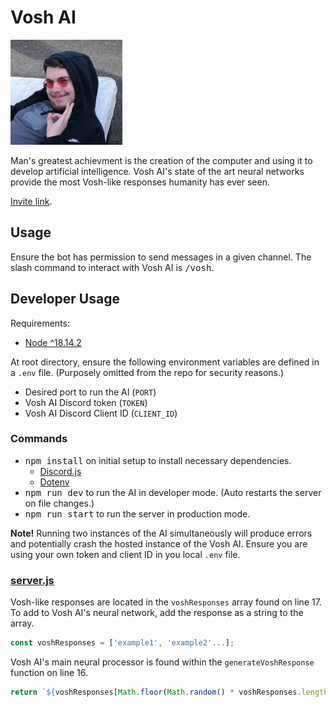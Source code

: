 # Vosh AI

![Vosh](/media/vosh.PNG)

Man's greatest achievment is the creation of the computer and using it to develop artificial intelligence. Vosh AI's state of the art neural networks provide the most Vosh-like responses humanity has ever seen.

[Invite link](https://discord.com/api/oauth2/authorize?client_id=1078241997774659714&permissions=2048&scope=bot).

## Usage
Ensure the bot has permission to send messages in a given channel. The slash command to interact with Vosh AI is <kbd>/vosh</kbd>.

## Developer Usage
Requirements:
- [Node ^18.14.2](https://nodejs.org/en/)

At root directory, ensure the following environment variables are defined in a `.env` file. (Purposely omitted from the repo for security reasons.)
- Desired port to run the AI (`PORT`)
- Vosh AI Discord token (`TOKEN`)
- Vosh AI Discord Client ID (`CLIENT_ID`)

### Commands
- <kbd>npm install</kbd> on initial setup to install necessary dependencies.
    - [Discord.js](https://discordjs.guide/#before-you-begin)
    - [Dotenv](https://www.npmjs.com/package/dotenv)
- <kbd>npm run dev</kbd> to run the AI in developer mode. (Auto restarts the server on file changes.)
- <kbd>npm run start</kbd> to run the server in production mode.

**Note!** Running two instances of the AI simultaneously will produce errors and potentially crash the hosted instance of the Vosh AI. Ensure you are using your own token and client ID in you local `.env` file.

### [server.js](/server.js)
Vosh-like responses are located in the `voshResponses` array found on line 17. To add to Vosh AI's neural network, add the response as a string to the array.

```javascript
const voshResponses = ['example1', 'example2'...];
```
Vosh AI's main neural processor is found within the `generateVoshResponse` function on line 16.<br>
```javascript
return `${voshResponses[Math.floor(Math.random() * voshResponses.length)]} ${username}`
```
